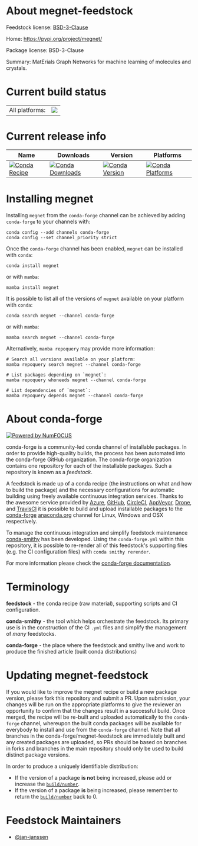 About megnet-feedstock
======================

Feedstock license: [BSD-3-Clause](https://github.com/conda-forge/megnet-feedstock/blob/main/LICENSE.txt)

Home: https://pypi.org/project/megnet/

Package license: BSD-3-Clause

Summary: MatErials Graph Networks for machine learning of molecules and crystals.

Current build status
====================


<table><tr><td>All platforms:</td>
    <td>
      <a href="https://dev.azure.com/conda-forge/feedstock-builds/_build/latest?definitionId=16821&branchName=main">
        <img src="https://dev.azure.com/conda-forge/feedstock-builds/_apis/build/status/megnet-feedstock?branchName=main">
      </a>
    </td>
  </tr>
</table>

Current release info
====================

| Name | Downloads | Version | Platforms |
| --- | --- | --- | --- |
| [![Conda Recipe](https://img.shields.io/badge/recipe-megnet-green.svg)](https://anaconda.org/conda-forge/megnet) | [![Conda Downloads](https://img.shields.io/conda/dn/conda-forge/megnet.svg)](https://anaconda.org/conda-forge/megnet) | [![Conda Version](https://img.shields.io/conda/vn/conda-forge/megnet.svg)](https://anaconda.org/conda-forge/megnet) | [![Conda Platforms](https://img.shields.io/conda/pn/conda-forge/megnet.svg)](https://anaconda.org/conda-forge/megnet) |

Installing megnet
=================

Installing `megnet` from the `conda-forge` channel can be achieved by adding `conda-forge` to your channels with:

```
conda config --add channels conda-forge
conda config --set channel_priority strict
```

Once the `conda-forge` channel has been enabled, `megnet` can be installed with `conda`:

```
conda install megnet
```

or with `mamba`:

```
mamba install megnet
```

It is possible to list all of the versions of `megnet` available on your platform with `conda`:

```
conda search megnet --channel conda-forge
```

or with `mamba`:

```
mamba search megnet --channel conda-forge
```

Alternatively, `mamba repoquery` may provide more information:

```
# Search all versions available on your platform:
mamba repoquery search megnet --channel conda-forge

# List packages depending on `megnet`:
mamba repoquery whoneeds megnet --channel conda-forge

# List dependencies of `megnet`:
mamba repoquery depends megnet --channel conda-forge
```


About conda-forge
=================

[![Powered by
NumFOCUS](https://img.shields.io/badge/powered%20by-NumFOCUS-orange.svg?style=flat&colorA=E1523D&colorB=007D8A)](https://numfocus.org)

conda-forge is a community-led conda channel of installable packages.
In order to provide high-quality builds, the process has been automated into the
conda-forge GitHub organization. The conda-forge organization contains one repository
for each of the installable packages. Such a repository is known as a *feedstock*.

A feedstock is made up of a conda recipe (the instructions on what and how to build
the package) and the necessary configurations for automatic building using freely
available continuous integration services. Thanks to the awesome service provided by
[Azure](https://azure.microsoft.com/en-us/services/devops/), [GitHub](https://github.com/),
[CircleCI](https://circleci.com/), [AppVeyor](https://www.appveyor.com/),
[Drone](https://cloud.drone.io/welcome), and [TravisCI](https://travis-ci.com/)
it is possible to build and upload installable packages to the
[conda-forge](https://anaconda.org/conda-forge) [anaconda.org](https://anaconda.org/)
channel for Linux, Windows and OSX respectively.

To manage the continuous integration and simplify feedstock maintenance
[conda-smithy](https://github.com/conda-forge/conda-smithy) has been developed.
Using the ``conda-forge.yml`` within this repository, it is possible to re-render all of
this feedstock's supporting files (e.g. the CI configuration files) with ``conda smithy rerender``.

For more information please check the [conda-forge documentation](https://conda-forge.org/docs/).

Terminology
===========

**feedstock** - the conda recipe (raw material), supporting scripts and CI configuration.

**conda-smithy** - the tool which helps orchestrate the feedstock.
                   Its primary use is in the construction of the CI ``.yml`` files
                   and simplify the management of *many* feedstocks.

**conda-forge** - the place where the feedstock and smithy live and work to
                  produce the finished article (built conda distributions)


Updating megnet-feedstock
=========================

If you would like to improve the megnet recipe or build a new
package version, please fork this repository and submit a PR. Upon submission,
your changes will be run on the appropriate platforms to give the reviewer an
opportunity to confirm that the changes result in a successful build. Once
merged, the recipe will be re-built and uploaded automatically to the
`conda-forge` channel, whereupon the built conda packages will be available for
everybody to install and use from the `conda-forge` channel.
Note that all branches in the conda-forge/megnet-feedstock are
immediately built and any created packages are uploaded, so PRs should be based
on branches in forks and branches in the main repository should only be used to
build distinct package versions.

In order to produce a uniquely identifiable distribution:
 * If the version of a package **is not** being increased, please add or increase
   the [``build/number``](https://docs.conda.io/projects/conda-build/en/latest/resources/define-metadata.html#build-number-and-string).
 * If the version of a package **is** being increased, please remember to return
   the [``build/number``](https://docs.conda.io/projects/conda-build/en/latest/resources/define-metadata.html#build-number-and-string)
   back to 0.

Feedstock Maintainers
=====================

* [@jan-janssen](https://github.com/jan-janssen/)

